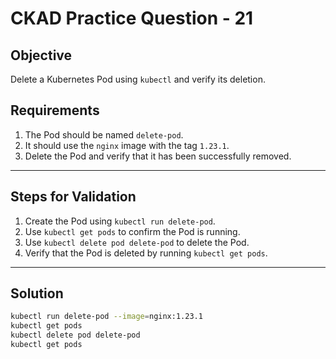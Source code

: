 # CKAD Practice Question - 21

## Objective

Delete a Kubernetes Pod using `kubectl` and verify its deletion.

## Requirements

1. The Pod should be named `delete-pod`.
2. It should use the `nginx` image with the tag `1.23.1`.
3. Delete the Pod and verify that it has been successfully removed.

---

## Steps for Validation

1. Create the Pod using `kubectl run delete-pod`.
2. Use `kubectl get pods` to confirm the Pod is running.
3. Use `kubectl delete pod delete-pod` to delete the Pod.
4. Verify that the Pod is deleted by running `kubectl get pods`.

---

## Solution

```bash
kubectl run delete-pod --image=nginx:1.23.1
kubectl get pods
kubectl delete pod delete-pod
kubectl get pods
```
